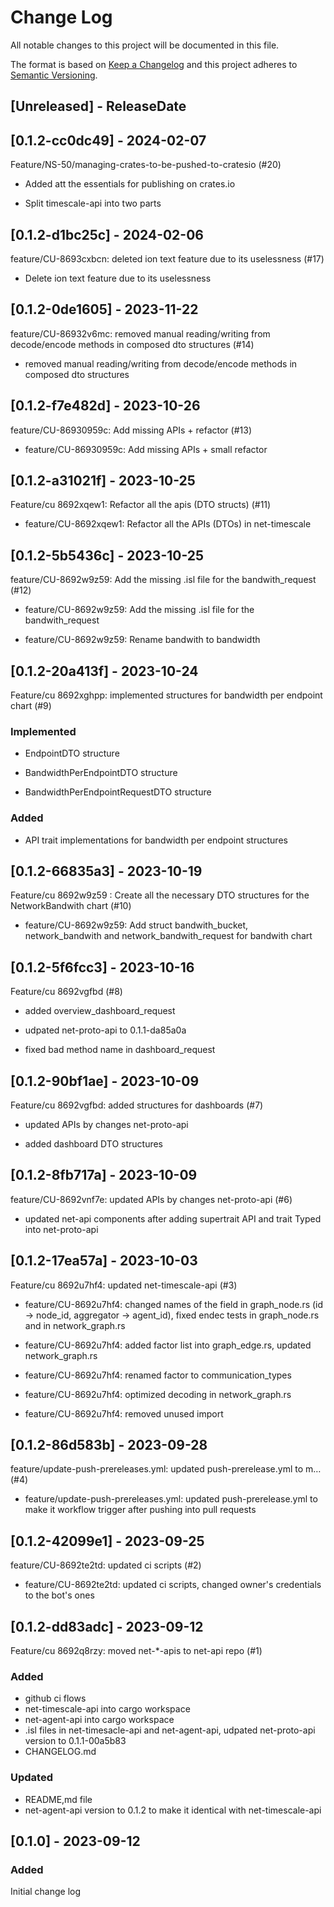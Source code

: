 # Change Log
All notable changes to this project will be documented in this file.

The format is based on [Keep a Changelog](http://keepachangelog.com/)
and this project adheres to [Semantic Versioning](http://semver.org/).

## [Unreleased] - ReleaseDate

<!-- [START AUTO UPDATE] -->
<!-- Please keep comment here to allow auto-update -->
<!-- [END AUTO UPDATE] -->
## [0.1.2-cc0dc49] - 2024-02-07

Feature/NS-50/managing-crates-to-be-pushed-to-cratesio (#20)

* Added att the essentials for publishing on crates.io

* Split timescale-api into two parts
## [0.1.2-d1bc25c] - 2024-02-06

feature/CU-8693cxbcn: deleted ion text feature due to its uselessness (#17)

* Delete ion text feature due to its uselessness
## [0.1.2-0de1605] - 2023-11-22

feature/CU-86932v6mc: removed manual reading/writing from decode/encode methods in composed dto structures (#14)

* removed manual reading/writing from decode/encode methods in composed dto structures
## [0.1.2-f7e482d] - 2023-10-26

feature/CU-86930959c: Add missing APIs + refactor (#13)

* feature/CU-86930959c: Add missing APIs + small refactor
## [0.1.2-a31021f] - 2023-10-25

Feature/cu 8692xqew1: Refactor all the apis (DTO structs) (#11)

* feature/CU-8692xqew1: Refactor all the APIs (DTOs) in net-timescale
## [0.1.2-5b5436c] - 2023-10-25

feature/CU-8692w9z59: Add the missing .isl file for the bandwith_request (#12)

* feature/CU-8692w9z59: Add the missing .isl file for the bandwith_request

* feature/CU-8692w9z59: Rename bandwith to bandwidth
## [0.1.2-20a413f] - 2023-10-24

Feature/cu 8692xghpp: implemented structures for bandwidth per endpoint chart (#9)

### Implemented

* EndpointDTO structure

* BandwidthPerEndpointDTO structure

* BandwidthPerEndpointRequestDTO structure

### Added

* API trait implementations for bandwidth per endpoint structures
## [0.1.2-66835a3] - 2023-10-19

Feature/cu 8692w9z59 : Create all the necessary DTO structures for the NetworkBandwith chart (#10)

* feature/CU-8692w9z59: Add struct bandwith_bucket, network_bandwith and network_bandwith_request for bandwith chart
## [0.1.2-5f6fcc3] - 2023-10-16

Feature/cu 8692vgfbd (#8)

*  added overview_dashboard_request

*  udpated net-proto-api to 0.1.1-da85a0a

*  fixed bad method name in dashboard_request
## [0.1.2-90bf1ae] - 2023-10-09

Feature/cu 8692vgfbd: added structures for dashboards (#7)

* updated APIs by changes net-proto-api

* added dashboard DTO structures
## [0.1.2-8fb717a] - 2023-10-09

feature/CU-8692vnf7e: updated APIs by changes net-proto-api (#6)

*  updated net-api components after adding supertrait API and trait Typed into net-proto-api
## [0.1.2-17ea57a] - 2023-10-03

Feature/cu 8692u7hf4: updated net-timescale-api (#3)

* feature/CU-8692u7hf4: changed names of the field in graph_node.rs (id -> node_id, aggregator -> agent_id), fixed endec tests in graph_node.rs and in network_graph.rs

* feature/CU-8692u7hf4: added factor list into graph_edge.rs, updated network_graph.rs

* feature/CU-8692u7hf4: renamed factor to communication_types

* feature/CU-8692u7hf4: optimized decoding in network_graph.rs

* feature/CU-8692u7hf4: removed unused import
## [0.1.2-86d583b] - 2023-09-28

feature/update-push-prereleases.yml: updated push-prerelease.yml to m… (#4)

* feature/update-push-prereleases.yml: updated push-prerelease.yml to make it workflow trigger after pushing into pull requests
## [0.1.2-42099e1] - 2023-09-25

feature/CU-8692te2td: updated ci scripts (#2)

* feature/CU-8692te2td: updated ci scripts, changed owner's credentials to the bot's ones
## [0.1.2-dd83adc] - 2023-09-12

Feature/cu 8692q8rzy: moved net-*-apis to net-api repo (#1)

### Added
- github ci flows
- net-timescale-api into cargo workspace
- net-agent-api into cargo workspace
- .isl files in net-timesacle-api and net-agent-api, udpated net-proto-api version to 0.1.1-00a5b83
- CHANGELOG.md

### Updated

- README,md file
- net-agent-api version to 0.1.2 to make it identical with net-timescale-api

## [0.1.0] - 2023-09-12

### Added
Initial change log
